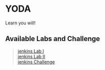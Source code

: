 # YODA
Learn you will!

## Available Labs and Challenge

> [jenkins Lab I](/jenkins/Labs/Jenkins%20Lab%20I.md) <br>
> [jenkins Lab II](/jenkins/Labs/Jenkins%20Lab%20II.md) <br>
> [jenkins Challenge](/jenkins/Challenge/Jenkins%20Challenge.md)


